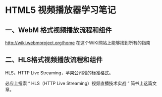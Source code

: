 # HTML5 视频播放器学习笔记



## 一、WebM 格式视频播放流程和组件

http://wiki.webmproject.org/home 在这个WiKi网站上能够找到所有的指南




## 二、HLS格式视频播放流程和组件

HLS，HTTP Live Streaming，苹果公司推的标准格式。

必应上搜索 “ HLS（HTTP Live Streaming）视频直播技术实战 ” 简书上这篇文章。

